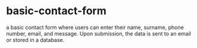 # basic-contact-form
a basic contact form where users can enter their name, surname, phone number, email, and message. Upon submission, the data is sent to an email or stored in a database.
